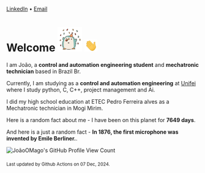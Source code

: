 [LinkedIn](https://www.linkedin.com/in/joão-pedro-gozzoli-b95641301/) &bull;
[Email](joaopedrogozzoli@gmail.com)

# Welcome <img src="happy.gif" height="64px" /> <img src="wave.gif" height="32px" />

I am João, a  **control and automation engineering student** and **mechatronic technician** based in Brazil Br.

Currently, I am studying as a **control and automation engineering** at [Unifei](https://unifei.edu.br) where I study python, C, C++, project management and Ai.

I did my high school education at ETEC Pedro Ferreira alves as a Mechatronic technician in Mogi Mirim.

Here is a random fact about me - I have been on this planet for **7649 days**.

And here is a just a random fact -  **In 1876, the first microphone was invented by Emile Berliner.**.

![JoãoOMago's GitHub Profile View Count](https://komarev.com/ghpvc/?username=JoaoOMago)

<sub>Last updated by Github Actions on 07 Dec, 2024.</sub>

